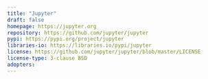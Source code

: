 ```yaml
---
title: "Jupyter"
draft: false
homepage: https://jupyter.org
repository: https://github.com/jupyter/jupyter
pypi: https://pypi.org/project/jupyter
libraries-io: https://libraries.io/pypi/jupyter
license: https://github.com/jupyter/jupyter/blob/master/LICENSE
license-type: 3-clause BSD
adopters:
---
```

